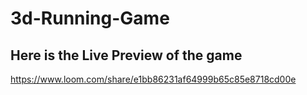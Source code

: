 # 3d-Running-Game
## Here is the Live Preview of the game
https://www.loom.com/share/e1bb86231af64999b65c85e8718cd00e
